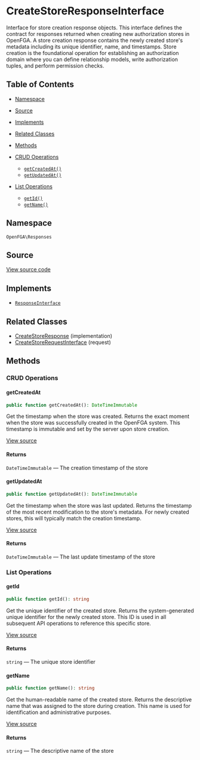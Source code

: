 # CreateStoreResponseInterface

Interface for store creation response objects. This interface defines the contract for responses returned when creating new authorization stores in OpenFGA. A store creation response contains the newly created store&#039;s metadata including its unique identifier, name, and timestamps. Store creation is the foundational operation for establishing an authorization domain where you can define relationship models, write authorization tuples, and perform permission checks.

## Table of Contents

- [Namespace](#namespace)
- [Source](#source)
- [Implements](#implements)
- [Related Classes](#related-classes)
- [Methods](#methods)

- [CRUD Operations](#crud-operations)
  - [`getCreatedAt()`](#getcreatedat)
  - [`getUpdatedAt()`](#getupdatedat)
- [List Operations](#list-operations)
  - [`getId()`](#getid)
  - [`getName()`](#getname)

## Namespace

`OpenFGA\Responses`

## Source

[View source code](https://github.com/evansims/openfga-php/blob/main/src/Responses/CreateStoreResponseInterface.php)

## Implements

- [`ResponseInterface`](ResponseInterface.md)

## Related Classes

- [CreateStoreResponse](Responses/CreateStoreResponse.md) (implementation)
- [CreateStoreRequestInterface](Requests/CreateStoreRequestInterface.md) (request)

## Methods

### CRUD Operations

#### getCreatedAt

```php
public function getCreatedAt(): DateTimeImmutable

```

Get the timestamp when the store was created. Returns the exact moment when the store was successfully created in the OpenFGA system. This timestamp is immutable and set by the server upon store creation.

[View source](https://github.com/evansims/openfga-php/blob/main/src/Responses/CreateStoreResponseInterface.php#L42)

#### Returns

`DateTimeImmutable` — The creation timestamp of the store

#### getUpdatedAt

```php
public function getUpdatedAt(): DateTimeImmutable

```

Get the timestamp when the store was last updated. Returns the timestamp of the most recent modification to the store&#039;s metadata. For newly created stores, this will typically match the creation timestamp.

[View source](https://github.com/evansims/openfga-php/blob/main/src/Responses/CreateStoreResponseInterface.php#L72)

#### Returns

`DateTimeImmutable` — The last update timestamp of the store

### List Operations

#### getId

```php
public function getId(): string

```

Get the unique identifier of the created store. Returns the system-generated unique identifier for the newly created store. This ID is used in all subsequent API operations to reference this specific store.

[View source](https://github.com/evansims/openfga-php/blob/main/src/Responses/CreateStoreResponseInterface.php#L52)

#### Returns

`string` — The unique store identifier

#### getName

```php
public function getName(): string

```

Get the human-readable name of the created store. Returns the descriptive name that was assigned to the store during creation. This name is used for identification and administrative purposes.

[View source](https://github.com/evansims/openfga-php/blob/main/src/Responses/CreateStoreResponseInterface.php#L62)

#### Returns

`string` — The descriptive name of the store
